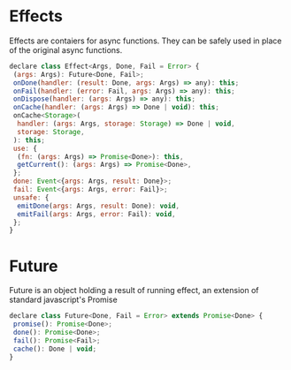 # Effects

Effects are contaiers for async functions. They can be safely used in place of the original async functions.

```js
declare class Effect<Args, Done, Fail = Error> {
 (args: Args): Future<Done, Fail>;
 onDone(handler: (result: Done, args: Args) => any): this;
 onFail(handler: (error: Fail, args: Args) => any): this;
 onDispose(handler: (args: Args) => any): this;
 onCache(handler: (args: Args) => Done | void): this;
 onCache<Storage>(
  handler: (args: Args, storage: Storage) => Done | void,
  storage: Storage,
 ): this;
 use: {
  (fn: (args: Args) => Promise<Done>): this,
  getCurrent(): (args: Args) => Promise<Done>,
 };
 done: Event<{args: Args, result: Done}>;
 fail: Event<{args: Args, error: Fail}>;
 unsafe: {
  emitDone(args: Args, result: Done): void,
  emitFail(args: Args, error: Fail): void,
 };
}
```

# Future

Future is an object holding a result of running effect, an extension of standard javascript's Promise

```js
declare class Future<Done, Fail = Error> extends Promise<Done> {
 promise(): Promise<Done>;
 done(): Promise<Done>;
 fail(): Promise<Fail>;
 cache(): Done | void;
}
```
